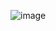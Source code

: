 ![image](https://github.com/ShinHyun-soo/ShinHyun-soo.github.io/assets/69250097/d0c27ab2-43d8-472f-9fe6-0aa9fb88793f)
